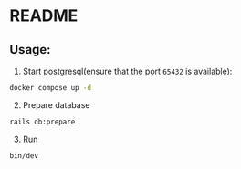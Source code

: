 # README

## Usage:

1. Start postgresql(ensure that the port `65432` is available):
```bash
docker compose up -d
```

2. Prepare database
```bash
rails db:prepare
```

3. Run
```bash
bin/dev
```
